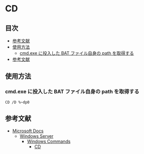 # CD #

## 目次 ##

* [参考文献](#参考文献)
* [使用方法](#使用方法)
  * [cmd.exe に投入した BAT ファイル自身の path を取得する](#cmdexe-に投入した-bat-ファイル自身の-path-を取得する)
* [参考文献](#参考文献)

## 使用方法 ##

### cmd.exe に投入した BAT ファイル自身の path を取得する ###

```Batchfile
CD /D %~dp0
```

## 参考文献 ##

* [Microsoft Docs](https://docs.microsoft.com/ja-jp/)
  * [Windows Server](https://docs.microsoft.com/ja-jp/windows-server/)
    * [Windows Commands](https://docs.microsoft.com/ja-jp/windows-server/administration/windows-commands/windows-commands)
      * [CD](https://docs.microsoft.com/ja-jp/windows-server/administration/windows-commands/cd)